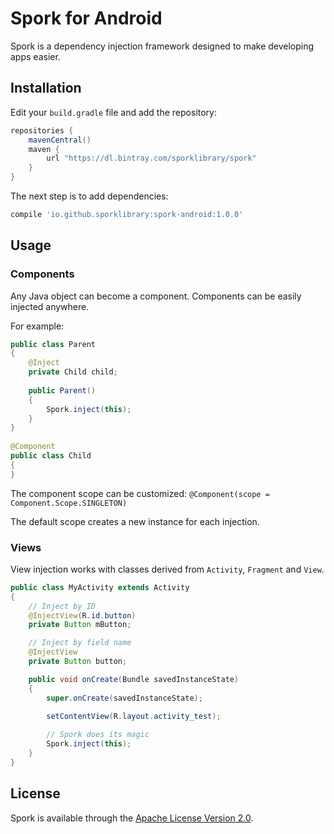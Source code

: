 # Spork for Android
Spork is a dependency injection framework designed to make developing apps easier.

## Installation

Edit your `build.gradle` file and add the repository:

```groovy
repositories {
    mavenCentral()
    maven {
        url "https://dl.bintray.com/sporklibrary/spork"
    }
}
```

The next step is to add dependencies:

```groovy
compile 'io.github.sporklibrary:spork-android:1.0.0'
```

## Usage

### Components

Any Java object can become a component. Components can be easily injected anywhere.

For example:

```java
public class Parent
{
    @Inject
    private Child child;
 
    public Parent()
    {
        Spork.inject(this);
    }
}
 
@Component
public class Child
{
}
```

The component scope can be customized: `@Component(scope = Component.Scope.SINGLETON)`

The default scope creates a new instance for each injection.

### Views

View injection works with classes derived from `Activity`, `Fragment` and `View`.

```java
public class MyActivity extends Activity
{
	// Inject by ID
	@InjectView(R.id.button)
	private Button mButton;

	// Inject by field name
	@InjectView
	private Button button;

	public void onCreate(Bundle savedInstanceState)
	{
		super.onCreate(savedInstanceState);

		setContentView(R.layout.activity_test);
		
		// Spork does its magic
		Spork.inject(this);
	}
}
```

## License

Spork is available through the [Apache License Version 2.0](http://www.apache.org/licenses/LICENSE-2.0).
